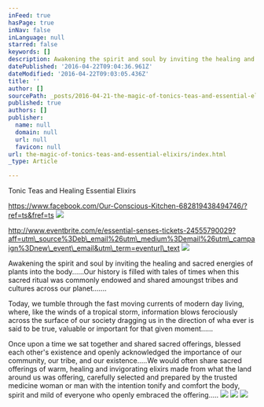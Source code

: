 ```yaml
---
inFeed: true
hasPage: true
inNav: false
inLanguage: null
starred: false
keywords: []
description: Awakening the spirit and soul by inviting the healing and sacred energies of plants into the body......Our history is filled with tales of times when this sacred ritual was commonly endowed and shared amoungst tribes and cultures across our planet.......
datePublished: '2016-04-22T09:04:36.961Z'
dateModified: '2016-04-22T09:03:05.436Z'
title: ''
author: []
sourcePath: _posts/2016-04-21-the-magic-of-tonics-teas-and-essential-elixirs.md
published: true
authors: []
publisher:
  name: null
  domain: null
  url: null
  favicon: null
url: the-magic-of-tonics-teas-and-essential-elixirs/index.html
_type: Article

---
```

Tonic Teas and Healing Essential Elixirs

https://www.facebook.com/Our-Conscious-Kitchen-682819438494746/?ref=ts&fref=ts
![](https://the-grid-user-content.s3-us-west-2.amazonaws.com/3d86577a-4863-4bc6-933c-7b190bba42ad.jpg)

http://www.eventbrite.com/e/essential-senses-tickets-24555790029?aff=utm\_source%3Deb\_email%26utm\_medium%3Demail%26utm\_campaign%3Dnew\_event\_email&utm\_term=eventurl\_text
![](https://the-grid-user-content.s3-us-west-2.amazonaws.com/bec082ea-8509-493d-b175-e3322626cb89.jpg)

Awakening the spirit and soul by inviting the healing and sacred energies of plants into the body......Our history is filled with tales of times when this sacred ritual was commonly endowed and shared amoungst tribes and cultures across our planet.......

Today, we tumble through the fast moving currents of modern day living, where, like the winds of a tropical storm, information blows ferociously across the surface of our society dragging us in the direction of wha ever is said to be true, valuable or important for that given moment......

Once upon a time we sat together and shared sacred offerings, blessed each other's existence and openly acknowledged the importance of our community, our tribe, and our existence.....We would often share sacred offerings of warm, healing and invigorating elixirs made from what the land around us was offering, carefully selected and prepared by the trusted medicine woman or man with the intention tonify and comfort the body, spirit and mild of everyone who openly embraced the offering.....
![](https://the-grid-user-content.s3-us-west-2.amazonaws.com/7e9a5810-c5a5-4a31-a81d-660bf63589fc.jpg)
![](https://the-grid-user-content.s3-us-west-2.amazonaws.com/78147ef5-cce1-4fb5-a35d-c95c79dfd5a0.png)
![](https://the-grid-user-content.s3-us-west-2.amazonaws.com/fbc2eb3f-855d-4da1-80c5-f513c4f8b84d.jpg)